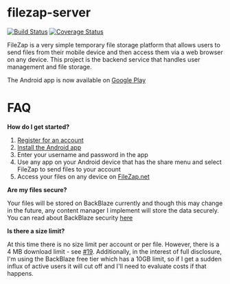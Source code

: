 # filezap-server
[![Build Status](https://travis-ci.org/whitebarry/filezap-server.svg?branch=master)](https://travis-ci.org/whitebarry/filezap-server)
[![Coverage Status](https://coveralls.io/repos/github/whitebarry/filezap-server/badge.svg)](https://coveralls.io/github/whitebarry/filezap-server)

FileZap is a very simple temporary file storage platform that allows users to send files from their mobile device and then access them via a web browser on any device. This project is the backend service that handles user management and file storage. 

The Android app is now available on [Google Play](https://play.google.com/store/apps/details?id=com.shredderstudios.filezap)

# FAQ

**How do I get started?**
1) [Register for an account](https://filezap.net/register) 
2) [Install the Android app](https://play.google.com/store/apps/details?id=com.shredderstudios.filezap) 
3) Enter your username and password in the app 
4) Use any app on your Android device that has the share menu and select FileZap to send files to your account 
5) Access your files on any device on [FileZap.net](https://filezap.net)


 **Are my files secure?**
 
Your files will be stored on BackBlaze currently and though this may change in the future, any content manager I implement will store the data securely. You can read about BackBlaze security [here](https://www.backblaze.com/security.html)


**Is there a size limit?**

At this time there is no size limit per account or per file. However, there is a 4 MB download limit - see [#19](https://github.com/whitebarry/filezap-server/issues/19). Additionally, in the interest of full disclosure, I'm using the BackBlaze free tier which has a 10GB limit, so if I get a sudden influx of active users it will cut off and I'll need to evaluate costs if that happens.
